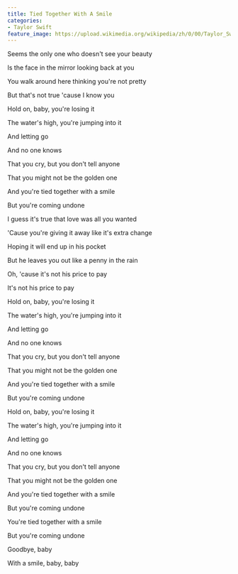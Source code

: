 ```yaml
---
title: Tied Together With A Smile
categories:
- Taylor Swift
feature_image: https://upload.wikimedia.org/wikipedia/zh/0/00/Taylor_Swift_album.jpg
--- 
```

Seems the only one who doesn't see your beauty

Is the face in the mirror looking back at you

You walk around here thinking you're not pretty

But that's not true 'cause I know you

Hold on, baby, you're losing it

The water's high, you're jumping into it

And letting go

And no one knows

That you cry, but you don't tell anyone

That you might not be the golden one

And you're tied together with a smile

But you're coming undone

I guess it's true that love was all you wanted

'Cause you're giving it away like it's extra change

Hoping it will end up in his pocket

But he leaves you out like a penny in the rain

Oh, 'cause it's not his price to pay

It's not his price to pay

Hold on, baby, you're losing it

The water's high, you're jumping into it

And letting go

And no one knows

That you cry, but you don't tell anyone

That you might not be the golden one

And you're tied together with a smile

But you're coming undone

Hold on, baby, you're losing it

The water's high, you're jumping into it

And letting go

And no one knows

That you cry, but you don't tell anyone

That you might not be the golden one

And you're tied together with a smile

But you're coming undone

You're tied together with a smile

But you're coming undone

Goodbye, baby

With a smile, baby, baby
